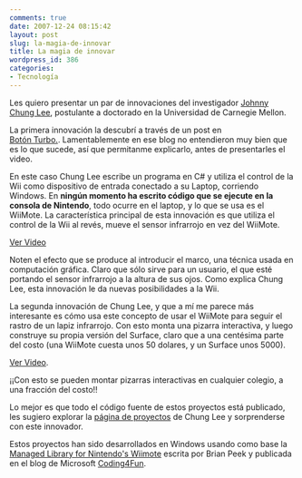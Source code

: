 ```yaml
---
comments: true
date: 2007-12-24 08:15:42
layout: post
slug: la-magia-de-innovar
title: La magia de innovar
wordpress_id: 386
categories:
- Tecnología
---
```


Les quiero presentar un par de innovaciones del investigador [Johnny Chung Lee](http://www.cs.cmu.edu/~johnny/), postulante a doctorado en la Universidad de Carnegie Mellon.

La primera innovación la descubrí a través de un post en   
[Botón Turbo.](http://www.botonturbo.com/quien-dijo-que-la-wii-no-es-next-gen-ps3-is-so-last-week). Lamentablemente en ese blog no entendieron muy bien que es lo que sucede, así que permitanme explicarlo, antes de presentarles el video.

En este caso Chung Lee escribe un programa en C# y utiliza el control de la Wii como dispositivo de entrada conectado a su Laptop, corriendo Windows. En **ningún momento ha escrito código que se ejecute en la consola de Nintendo**, todo ocurre en el laptop, y lo que se usa es el WiiMote. La característica principal de esta innovación es que utiliza el control de la Wii al revés, mueve el sensor infrarrojo en vez del WiiMote.

[Ver Video](http://www.youtube.com/watch?v=Jd3-eiid-Uw)

  






  


Noten el efecto que se produce al introducir el marco, una técnica usada en computación gráfica. Claro que sólo sirve para un usuario, el que esté portando el sensor infrarrojo a la altura de sus ojos. Como explica Chung Lee, esta innovación le da nuevas posibilidades a la Wii.

La segunda innovación de Chung Lee, y que a mí me parece más interesante es cómo usa este concepto de usar el WiiMote para seguir el rastro de un lapiz infrarrojo. Con esto monta una pizarra interactiva, y luego construye su propia versión del Surface, claro que a una centésima parte del costo (una WiiMote cuesta unos 50 dolares, y un Surface unos 5000).

[Ver Video](http://www.youtube.com/watch?v=5s5EvhHy7eQ).

  






  


¡¡Con esto se pueden montar pizarras interactivas en cualquier colegio, a una fracción del costo!!

Lo mejor es que todo el código fuente de estos proyectos está publicado, les sugiero explorar la [página de proyectos](http://www.cs.cmu.edu/~johnny/projects/) de Chung Lee y sorprenderse con este innovador.

Estos proyectos han sido desarrollados en Windows usando como base la [Managed Library for Nintendo's Wiimote](http://blogs.msdn.com/coding4fun/archive/2007/03/14/1879033.aspx) escrita por Brian Peek y publicada en el blog de Microsoft [Coding4Fun](http://blogs.msdn.com/coding4fun/).



